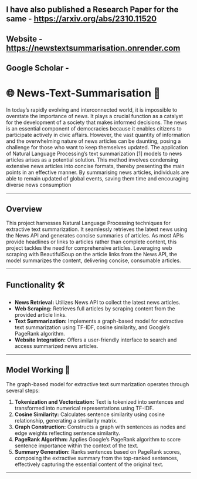 

## I have also published a Research Paper for the same - https://arxiv.org/abs/2310.11520
## Website - https://newstextsummarisation.onrender.com
## Google Scholar - 

# 🌐 News-Text-Summarisation 📰

In today’s rapidly evolving and interconnected world, it
is impossible to overstate the importance of news. It plays
a crucial function as a catalyst for the development of a
society that makes informed decisions. The news is an essential component of democracies because it enables citizens to
participate actively in civic affairs. However, the vast quantity
of information and the overwhelming nature of news articles
can be daunting, posing a challenge for those who want to
keep themselves updated. The application of Natural Language
Processing’s text summarization [1] models to news articles
arises as a potential solution. This method involves condensing
extensive news articles into concise formats, thereby presenting the main points in an effective manner. By summarising
news articles, individuals are able to remain updated of global
events, saving them time and encouraging diverse news consumption

---

## Overview

This project harnesses Natural Language Processing techniques for extractive text summarization. It seamlessly retrieves the latest news using the News API and generates concise summaries of articles. As most APIs provide headlines or links to articles rather than complete content, this project tackles the need for comprehensive articles. Leveraging web scraping with BeautifulSoup on the article links from the News API, the model summarizes the content, delivering concise, consumable articles.

---

## Functionality 🛠️

- **News Retrieval:** Utilizes News API to collect the latest news articles.
- **Web Scraping:** Retrieves full articles by scraping content from the provided article links.
- **Text Summarization:** Implements a graph-based model for extractive text summarization using TF-IDF, cosine similarity, and Google’s PageRank algorithm.
- **Website Integration:** Offers a user-friendly interface to search and access summarized news articles.

---

## Model Working 🧠

The graph-based model for extractive text summarization operates through several steps:

1. **Tokenization and Vectorization:** Text is tokenized into sentences and transformed into numerical representations using TF-IDF.
2. **Cosine Similarity:** Calculates sentence similarity using cosine relationship, generating a similarity matrix.
3. **Graph Construction:** Constructs a graph with sentences as nodes and edge weights reflecting sentence similarity.
4. **PageRank Algorithm:** Applies Google’s PageRank algorithm to score sentence importance within the context of the text.
5. **Summary Generation:** Ranks sentences based on PageRank scores, composing the extractive summary from the top-ranked sentences, effectively capturing the essential content of the original text.

---




